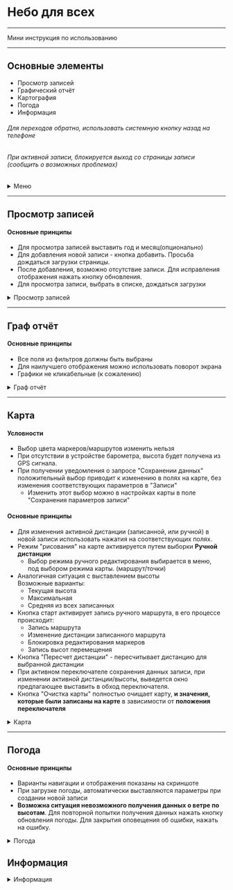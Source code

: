 # Небо для всех
___
Мини инструкция по использованию
___
## Основные элементы
+ Просмотр записей
+ Графический отчёт
+ Картография
+ Погода
+ Информация
 
###### Для переходов обратно, использовать системную кнопку назад на телефоне
###### При активной записи, блокируется выход со страницы записи (сообщить о возможных проблемах)
 
 
<details>
    <summary>Меню</summary>
  
![Alt-текст](https://i.imgur.com/TRj2mpp.png)
 
</details>
 
___
## Просмотр записей
#### Основные принципы
+ Для просмотра записей выставить год и месяц(опционально)
+ Для добавления новой записи - кнопка добавить. Просьба дождаться загрузки страницы.
+ После добавления, возможно отсутствие записи. Для исправления отображения нажать кнопку обновления.
+ Для просмотра записи, выбрать в списке, дождаться загрузки
 
<details>
    <summary>Просмотр записей</summary>
  
![Alt-текст](https://i.imgur.com/LKe77Uw.png)
 
</details>
 
___
## Граф отчёт
#### Основные принципы
+ Все поля из фильтров должны быть выбраны
+ Для наилучшего отображения можно использовать поворот экрана
+ Графики не кликабельные (к сожалению)
 
<details>
    <summary>Граф отчёт</summary>
  
![Alt-текст](https://i.imgur.com/lRLu8jb.png)
 
</details>
 
___
## Карта
#### Условности
+ Выбор цвета маркеров/маршрутов изменить нельзя
+ При отсутствии в устройстве барометра, высота будет получена из GPS сигнала.
+ При получении уведомления о запросе "Сохранении данных" положительный выбор приводит к изменению в полях на карте, без изменения соответствующих параметров в "Записи"
    + Изменить этот выбор можно в настройках карты в поле "Сохранения параметров записи"
#### Основные принципы
+ Для изменения активной дистанции (записанной, или ручной) в новой записи использовать нажатия на соответствующих полях.
+ Режим "рисования" на карте активируется путем выборки **Ручной дистанции**
    + Выбор режима ручного редактирования выбирается в меню, <br/>под выбором режима карты. (маршрут/точки)
+ Аналогичная ситуация с выставлением высоты <br/> Возможные варианты:
    + Текущая высота
    + Максимальная
    + Средняя из всех записанных
+ Кнопка старт активирует запись ручного маршрута, в его процессе происходит:
    + Запись маршрута
    + Изменение дистанции записанного маршрута
    + Блокировка редактирования маркеров
    + Запись высот перемещения
+ Кнопка "Пересчет дистанции" - пересчитывает дистанцию для выбранной дистанции
+ При активном переключателе сохранения данных записи, при изменении активной дистанции/высоты, выведется окно предлагающее выставить в обход переключателя.
+ Кнопка "Очистка карты" полностью очищает карту, **и значения, которые были записаны на карте** в зависимости от **положения переключателя**
<details>
    <summary>Карта</summary>
  
![Alt-текст](https://i.imgur.com/es1Xv5k.png)
 
</details>
 
___
## Погода
#### Основные принципы
+ Варианты навигации и отображения показаны на скриншоте
+ При загрузке погоды, автоматически выставляются параметры при создании новой записи
+ **Возможна ситуация невозможного получения данных о ветре по высотам**. Для повторной попытки получения данных нажать кнопку обновления погоды. Для закрытия оповещения об ошибки, нажать на ошибку.
<details>
    <summary>Погода</summary>
  
![Alt-текст](https://i.imgur.com/aQg4iEi.png)
 
</details>
 
## Информация
<details>
    <summary>Информация</summary>
  
![Alt-текст](https://i.imgur.com/tIYyTyq.png)
 
</details>
 
 

